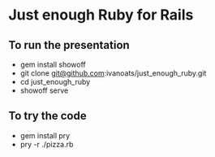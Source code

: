 # Just enough Ruby for Rails

## To run the presentation

* gem install showoff
* git clone git@github.com:ivanoats/just_enough_ruby.git
* cd just_enough_ruby
* showoff serve

## To try the code

* gem install pry
* pry -r ./pizza.rb


